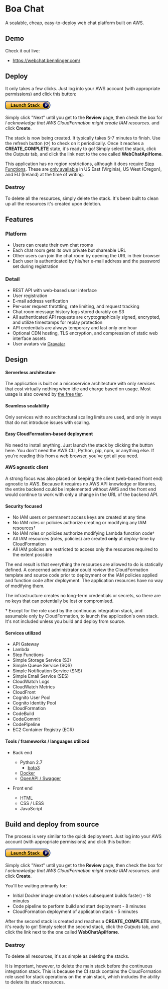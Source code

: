 # Boa Chat
A scalable, cheap, easy-to-deploy web chat platform built on AWS. 

## Demo

Check it out live:
 * https://webchat.bennlinger.com/

## Deploy

It only takes a few clicks. Just log into your AWS account (with appropriate permissions) and click this button:

[![Launch Stack](/launch-stack-button.png?raw=true "Launch Stack")](https://console.aws.amazon.com/cloudformation/home#/stacks/new?stackName=boa-chat&templateURL=https://s3.amazonaws.com/bennlinger-public-site/boa-chat/0.1/serverless-web-chat-api.yaml)

Simply click "Next" until you get to the **Review** page, then check the box for *I acknowledge that AWS CloudFormation might create IAM resources.* and click **Create**.

The stack is now being created. It typically takes 5-7 minutes to finish. Use the refresh button (⟳) to check on it periodically. Once it reaches a **CREATE_COMPLETE** state, it's ready to go! Simply select the stack, click the *Outputs* tab, and click the link next to the one called **WebChatApiHome**.

This application has no region restrictions, although it does require [Step Functions](https://aws.amazon.com/step-functions/). These are [only available](https://aws.amazon.com/about-aws/global-infrastructure/regional-product-services/) in US East (Virginia), US West (Oregon), and EU (Ireland) at the time of writing.

### Destroy

To delete all the resources, simply delete the stack. It's been built to clean up all the resources it's created upon deletion.

## Features

### Platform

 * Users can create their own chat rooms
 * Each chat room gets its own private but shareable URL
 * Other users can join the chat room by opening the URL in their browser
 * Each user is authenticated by his/her e-mail address and the password set during registration

### Detail

 * REST API with web-based user interface
 * User registration
 * E-mail address verification
 * Per-user request throttling, rate limiting, and request tracking
 * Chat room message history logs stored durably on S3
 * All authenticated API requests are cryptographically signed, encrypted, and utilize timestamps for replay protection
 * API credentials are always temporary and last only one hour
 * Optional CDN hosting, TLS encryption, and compression of static web interface assets
 * User avatars via [Gravatar](gravatar.com)


## Design

#### Serverless architecture
The application is built on a microservice architecture with only services that cost virtually nothing when idle and charge based on usage. Most usage is also covered by [the free tier](https://aws.amazon.com/s/dm/optimization/server-side-test/free-tier/free_np/).

#### Seamless scalability
Only services with no architectural scaling limits are used, and only in ways that do not introduce issues with scaling.

#### Easy CloudFormation-based deployment
No need to install anything. Just launch the stack by clicking the button here. You don't need the AWS CLI, Python, pip, npm, or anything else. If you're reading this from a web browser, you've got all you need.

#### AWS agnostic client
A strong focus was also placed on keeping the client (web-based front end) agnostic to AWS. Because it requires no AWS API knowledge or libraries, the entire backend could be implemented without AWS and the front end would continue to work with only a change in the URL of the backend API.

#### Security focused
 * No IAM users or permanent access keys are created at any time
 * No IAM roles or policies authorize creating or modifying any IAM resources†
 * No IAM roles or policies authorize modifying Lambda function code†
 * All IAM resources (roles, policies) are created **only** at deploy-time by CloudFormation
 * All IAM policies are restricted to access only the resources required to the extent possible

The end result is that everything the resources are allowed to do is statically defined. A concerned administrator could review the CloudFormation template and source code prior to deployment or the IAM policies applied and function code after deployment. The application resources have no way of modifying them.

The infrastructure creates no long-term credentials or secrets, so there are no keys that can potentially be lost or compromised.

† Except for the role used by the continuous integration stack, and assumable only by CloudFormation, to launch the application's own stack. It's not included unless you build and deploy from source.

#### Services utilized

 * API Gateway
 * Lambda
 * Step Functions
 * Simple Storage Service (S3)
 * Simple Queue Service (SQS)
 * Simple Notification Service (SNS)
 * Simple Email Service (SES)
 * CloudWatch Logs
 * CloudWatch Metrics
 * CloudFront
 * Cognito User Pool
 * Cognito Identity Pool
 * CloudFormation
 * CodeBuild
 * CodeCommit
 * CodePipeline
 * EC2 Container Registry (ECR)

#### Tools / frameworks / languages utilized

 * Back end
   * Python 2.7
     * [boto3](https://github.com/boto/boto3)
   * [Docker](https://www.docker.com/)
   * [OpenAPI / Swagger](https://github.com/OAI/OpenAPI-Specification)
 
 * Front end
   * HTML
   * CSS / LESS
   * JavaScript

## Build and deploy from source

The process is very similar to the quick deployment. Just log into your AWS account (with appropriate permissions) and click this button:

[![Launch Stack](/launch-stack-button.png?raw=true "Launch Stack")](https://console.aws.amazon.com/cloudformation/home#/stacks/new?stackName=boa-chat-ci&templateURL=https://s3.amazonaws.com/bennlinger-public-site/boa-chat/0.1/continuous-integration.yaml)

Simply click "Next" until you get to the **Review** page, then check the box for *I acknowledge that AWS CloudFormation might create IAM resources.* and click **Create**.

You'll be waiting primarily for:
 * Initial Docker image creation (makes subsequent builds faster) - 18 minutes
 * Code pipeline to perform build and start deployment - 8 minutes
 * CloudFormation deployment of application stack - 5 minutes

After the second stack is created and reaches a **CREATE_COMPLETE** state, it's ready to go! Simply select the second stack, click the *Outputs* tab, and click the link next to the one called **WebChatApiHome**.

### Destroy

To delete all resources, it's as simple as deleting the stacks. 

It is important, however, to delete the main stack before the continuous integration stack. This is because the CI stack contains the CloudFormation role used for stack operations on the main stack, which includes the ability to delete its stack resources.
